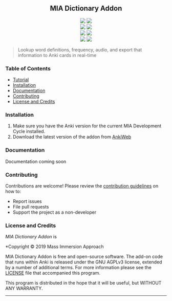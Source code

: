 <h2 align="center">MIA Dictionary Addon</h2>

<p align="center">
<a title="Rate on AnkiWeb" href="https://ankiweb.net/shared/info/1655992655"><img src="https://glutanimate.com/logos/ankiweb-rate.svg"></a>
<a title="License: GNU AGPLv3" href="https://github.com/mass-immersion-approach/MIA-Japanese-Add-on/blob/master/LICENSE"><img  src="https://img.shields.io/badge/license-GNU AGPLv3-green.svg"></a>
<br>
<a title="Buy us a coffee :)" href="https://ko-fi.com/massimmersionapproach"><img src="https://img.shields.io/badge/ko--fi-contribute-%23579ebd.svg"></a>
<a title="Support us on Patreon" href="https://www.patreon.com/massimmersionapproach/posts"><img src="https://img.shields.io/badge/patreon-support-orange.svg"></a>
<br>
<a title="Subscribe to YogaMIA" href="https://www.youtube.com/c/yogamia"><img src="https://img.shields.io/badge/YouTube-YogaMIA-red.svg"></a>
<a title="Subscribe to Matt vs Japan" href="https://www.youtube.com/user/MATTvsJapan"><img src="https://img.shields.io/badge/YouTube-Matt vs Japan-red.svg"></a>
<br>
<a title="Follow me on Twitter" href="https://twitter.com/intent/user?screen_name=Yoga_MIA"><img src="https://img.shields.io/twitter/follow/Yoga_MIA.svg"></a>
<a title="Follow me on Twitter" href="https://twitter.com/intent/user?screen_name=mattvsjapan"><img src="https://img.shields.io/twitter/follow/mattvsjapan.svg"></a>
</p>

>Lookup word definitions, frequency, audio, and export that information to Anki cards in real-time

### Table of Contents

- [Tutorial](https://massimmersionapproach.com/table-of-contents/anki/mia-dictionary)
- [Installation](#installation)
- [Documentation](#documentation)
- [Contributing](#contributing)
- [License and Credits](#license-and-credits)

### Installation

1. Make sure you have the Anki version for the current MIA Development Cycle installed.
2. Download the latest version of the addon from [AnkiWeb](https://ankiweb.net/shared/info/1655992655)

### Documentation

Documentation coming soon

### Contributing

Contributions are welcome! Please review the [contribution guidelines](./.github/CONTRIBUTING.md) on how to:

- Report issues
- File pull requests
- Support the project as a non-developer

### License and Credits

*MIA Dictionary Addon* is

*Copyright © 2019 Mass Immersion Approach

MIA Dictionary Addon is free and open-source software. The add-on code that runs within Anki is released under the GNU AGPLv3 license, extended by a number of additional terms. For more information please see the [LICENSE](https://github.com/mass-immersion-approach/MIA-Japanese-Add-on/blob/master/LICENSE) file that accompanied this program.

This program is distributed in the hope that it will be useful, but WITHOUT ANY WARRANTY.

----
